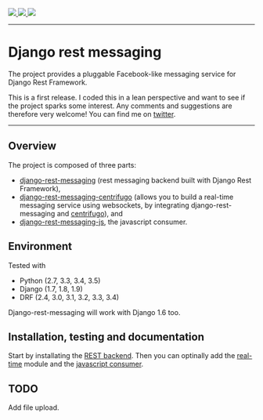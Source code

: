 <div class="badges">
    <a href="http://travis-ci.org/raphaelgyory/django-rest-messaging">
        <img src="https://travis-ci.org/raphaelgyory/django-rest-messaging.svg?branch=master">
    </a>
    <a href="https://pypi.python.org/pypi/django-rest-messaging">
        <img src="https://img.shields.io/pypi/v/django-rest-messaging.svg">
    </a>
    <a href="https://coveralls.io/github/raphaelgyory/django-rest-messaging?branch=master">
        <img src="https://coveralls.io/repos/github/raphaelgyory/django-rest-messaging/badge.svg?branch=master">
    </a>
</div>

---

# Django rest messaging

The project provides a pluggable Facebook-like messaging service for Django Rest Framework.

This is a first release. I coded this in a lean perspective and want to see if the project sparks some interest. Any comments and suggestions are therefore very welcome! You can find me on [twitter](https://twitter.com/RaphaelGyory).

---

## Overview

The project is composed of three parts: 

* [django-rest-messaging](/site/django-rest-messaging/) (rest messaging backend built with Django Rest Framework),
* [django-rest-messaging-centrifugo](/site/django-rest-messaging-centrifugo/) (allows you to build a real-time messaging service using websockets, by integrating django-rest-messaging and [centrifugo](https://github.com/centrifugal/centrifugo)), and 
* [django-rest-messaging-js](/site/django-rest-messaging-js/), the javascript consumer.

## Environment

Tested with

* Python (2.7, 3.3, 3.4, 3.5)
* Django (1.7, 1.8, 1.9)
* DRF (2.4, 3.0, 3.1, 3.2, 3.3, 3.4)

Django-rest-messaging will work with Django 1.6 too.

## Installation, testing and documentation

Start by installating the [REST backend](/site/django-rest-messaging/). Then you can optinally add the [real-time](/site/django-rest-messaging-centrifugo/) module and the [javascript consumer](/site/django-rest-messaging-js/). 

## TODO

Add file upload.
